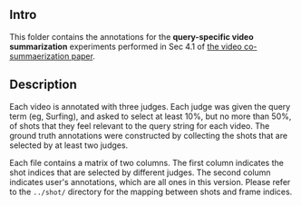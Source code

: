 Intro
-----

This folder contains the annotations for the **query-specific video summarization** experiments performed in Sec 4.1 of [the video co-summaerization paper](http://www.cv-foundation.org/openaccess/content_cvpr_2015/papers/Chu_Video_Co-Summarization_Video_2015_CVPR_paper.pdf).

Description
-----------

Each video is annotated with three judges.  Each judge was given the query term (eg, Surfing), and asked to select at least 10%, but no more than 50%, of shots that they feel relevant to the query string for each video.  The ground truth annotations were constructed by collecting the shots that are selected by at least two judges.

Each file contains a matrix of two columns.  The first column indicates the shot indices that are selected by different judges.  The second column indicates user's annotations, which are all ones in this version.  Please refer to the `../shot/` directory for the mapping between shots and frame indices.
